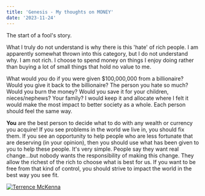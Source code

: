 ```yaml
---
title: 'Genesis - My thoughts on MONEY'
date: '2023-11-24'
---
```


The start of a fool's story.

What I truly do not understand is why there is this 'hate' of rich people. I am apparently somewhat thrown into this category, but I do not understand why. I am not rich. I choose to spend money on things I enjoy doing rather than buying a lot of small things that hold no value to me.

What would _you_ do if you were given $100,000,000 from a billionaire? Would you give it back to the billionaire? The person you hate so much? Would you burn the money? Would you save it for your children, nieces/nephews? Your family? I would keep it and allocate where I felt it would make the most impact to better society as a whole. Each person should feel the same way.

**You** are the best person to decide what to do with any wealth or currency you acquire! If you see problems in the world we live in, you should fix them. If you see an opportunity to help people who are less fortunate that are deserving (in your opinion), then you should use what has been given to you to help these people. It's very simple. People say they want real change...but nobody wants the responsibility of making this change. They allow the richest of the rich to choose what is best for us. If you want to be free from that kind of control, you should strive to impact the world in the best way you see fit.

[![Terrence McKenna](https://www.cccb.org/rcs_gene/Terence_McKenna.jpg)](https://www.youtube.com/watch?v=ijA5RHTJaV4)
